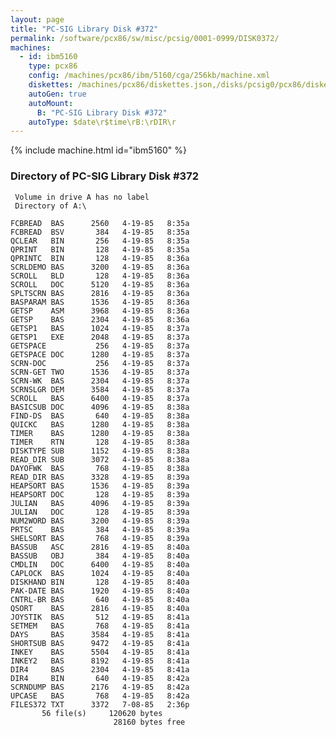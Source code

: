 ```yaml
---
layout: page
title: "PC-SIG Library Disk #372"
permalink: /software/pcx86/sw/misc/pcsig/0001-0999/DISK0372/
machines:
  - id: ibm5160
    type: pcx86
    config: /machines/pcx86/ibm/5160/cga/256kb/machine.xml
    diskettes: /machines/pcx86/diskettes.json,/disks/pcsig0/pcx86/diskettes.json
    autoGen: true
    autoMount:
      B: "PC-SIG Library Disk #372"
    autoType: $date\r$time\rB:\rDIR\r
---
```


{% include machine.html id="ibm5160" %}

### Directory of PC-SIG Library Disk #372

     Volume in drive A has no label
     Directory of A:\

    FCBREAD  BAS      2560   4-19-85   8:35a
    FCBREAD  BSV       384   4-19-85   8:35a
    QCLEAR   BIN       256   4-19-85   8:35a
    QPRINT   BIN       128   4-19-85   8:35a
    QPRINTC  BIN       128   4-19-85   8:36a
    SCRLDEMO BAS      3200   4-19-85   8:36a
    SCROLL   BLD       128   4-19-85   8:36a
    SCROLL   DOC      5120   4-19-85   8:36a
    SPLTSCRN BAS      2816   4-19-85   8:36a
    BASPARAM BAS      1536   4-19-85   8:36a
    GETSP    ASM      3968   4-19-85   8:36a
    GETSP    BAS      2304   4-19-85   8:36a
    GETSP1   BAS      1024   4-19-85   8:37a
    GETSP1   EXE      2048   4-19-85   8:37a
    GETSPACE           256   4-19-85   8:37a
    GETSPACE DOC      1280   4-19-85   8:37a
    SCRN-DOC           256   4-19-85   8:37a
    SCRN-GET TWO      1536   4-19-85   8:37a
    SCRN-WK  BAS      2304   4-19-85   8:37a
    SCRNSLGR DEM      3584   4-19-85   8:37a
    SCROLL   BAS      6400   4-19-85   8:37a
    BASICSUB DOC      4096   4-19-85   8:38a
    FIND-DS  BAS       640   4-19-85   8:38a
    QUICKC   BAS      1280   4-19-85   8:38a
    TIMER    BAS      1280   4-19-85   8:38a
    TIMER    RTN       128   4-19-85   8:38a
    DISKTYPE SUB      1152   4-19-85   8:38a
    READ_DIR SUB      3072   4-19-85   8:38a
    DAYOFWK  BAS       768   4-19-85   8:38a
    READ_DIR BAS      3328   4-19-85   8:39a
    HEAPSORT BAS      1536   4-19-85   8:39a
    HEAPSORT DOC       128   4-19-85   8:39a
    JULIAN   BAS      4096   4-19-85   8:39a
    JULIAN   DOC       128   4-19-85   8:39a
    NUM2WORD BAS      3200   4-19-85   8:39a
    PRTSC    BAS       384   4-19-85   8:39a
    SHELSORT BAS       768   4-19-85   8:39a
    BASSUB   ASC      2816   4-19-85   8:40a
    BASSUB   OBJ       384   4-19-85   8:40a
    CMDLIN   DOC      6400   4-19-85   8:40a
    CAPLOCK  BAS      1024   4-19-85   8:40a
    DISKHAND BIN       128   4-19-85   8:40a
    PAK-DATE BAS      1920   4-19-85   8:40a
    CNTRL-BR BAS       640   4-19-85   8:40a
    QSORT    BAS      2816   4-19-85   8:40a
    JOYSTIK  BAS       512   4-19-85   8:41a
    SETMEM   BAS       768   4-19-85   8:41a
    DAYS     BAS      3584   4-19-85   8:41a
    SHORTSUB BAS      9472   4-19-85   8:41a
    INKEY    BAS      5504   4-19-85   8:41a
    INKEY2   BAS      8192   4-19-85   8:41a
    DIR4     BAS      2304   4-19-85   8:41a
    DIR4     BIN       640   4-19-85   8:42a
    SCRNDUMP BAS      2176   4-19-85   8:42a
    UPCASE   BAS       768   4-19-85   8:42a
    FILES372 TXT      3372   7-08-85   2:36p
           56 file(s)     120620 bytes
                           28160 bytes free
